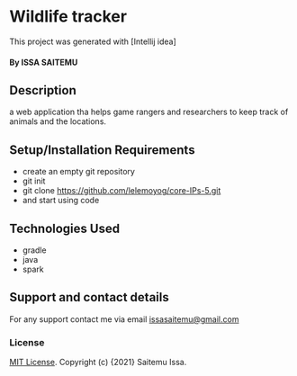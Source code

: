 # Wildlife tracker
This project was generated with [Intellij idea]
#### By ISSA SAITEMU
## Description
a web application tha helps game rangers and researchers to keep track of animals and the locations.
## Setup/Installation Requirements
* create an empty git repository
* git init
* git clone https://github.com/lelemoyog/core-IPs-5.git
* and start using code
## Technologies Used
* gradle
* java
* spark
## Support and contact details
For any support contact me via email issasaitemu@gmail.com
### License
 [MIT License](License).
Copyright (c) {2021}  Saitemu Issa.